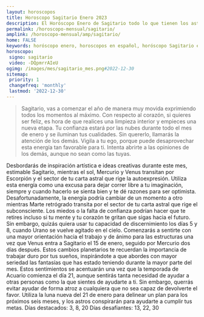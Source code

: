 ```yaml
---
layout: horoscopos
title: Horoscopo Sagitario Enero 2023
description: El Horóscopo Enero de Sagitario todo lo que tienen los astros preparados para este mes, amor, trabajo, familia. Todo sobre astrologia, tarot, predicciones. Horoscopo gratis en español, predicciones y astrología.
permalink: /horoscopo-mensual/sagitario/
amplink: /horoscopo-mensual/amp/sagitario/
home: FALSE
keywords: horóscopo enero, horoscopos en español, horóscopo Sagitario enero , horóscopo esperanza gracia, horoscop, horóscopos gratis, horoscopo Sagitario, Tarot, Astrologia, Zodíaco, Sagitario, horoscopo gratis, horoscopo del mes 
horoscopo:
 signo: sagitario
 video: -DQpmrrAIeU
ogimg: /images/mes/sagitario_mes.png#2022-12-30
sitemap:
 priority: 1
 changefreq: 'monthly'
 lastmod: '2022-12-30'
---
```



 > Sagitario, vas a comenzar el año de manera muy movida exprimiendo todos los momentos al máximo. Con respecto al corazón, si quieres ser feliz, es hora de que realices una limpieza interior y empieces una nueva etapa. Tu confianza estará por las nubes durante todo el mes de enero y se iluminan tus cualidades. Sin quererlo, llamarás la atención de los demás. Vigila a tu ego, porque puede desaprovechar esta energía tan favorable para ti. Intenta abrirte a las opiniones de los demás, aunque no sean como las tuyas.



Desbordarás de inspiración artística e ideas creativas durante este mes, estimable Sagitario, mientras el sol, Mercurio y Venus transitan por Escorpión y el sector de tu carta astral que rige la autoexpresión. Utiliza esta energía como una excusa para dejar correr libre a tu imaginación, siempre y cuando hacerlo se sienta bien y te dé razones para ser optimista.
Desafortunadamente, la energía podría cambiar de un momento a otro mientras Marte retrógrado transita por el sector de tu carta astral que rige el subconsciente. Los miedos o la falta de confianza podrían hacer que te retires incluso si tu mente y tu corazón te gritan que sigas hacia el futuro. Sin embargo, quizás quiera usar tu capacidad de discernimiento los días 5 y 8, cuando Urano se vuelve agitado en el cielo.
Comenzarás a sentirte con una mayor orientación hacia el trabajo y de ánimo para las estructuras una vez que Venus entra a Sagitario el 15 de enero, seguido por Mercurio dos días después. Estos cambios planetarios te recuerdan la importancia de trabajar duro por tus sueños, inspirándote a que abordes con mayor seriedad las fantasías que has estado teniendo durante la mayor parte del mes.
Estos sentimientos se acentuarán una vez que la temporada de Acuario comienza el día 21, aunque sentirás tanta necesidad de ayudar a otras personas como la que sientes de ayudarte a ti. Sin embargo, querrás evitar ayudar de forma atroz a cualquiera que no sea capaz de devolverte el favor. Utiliza la luna nueva del 21 de enero para delinear un plan para los próximos seis meses, y los astros conspirarán para ayudarte a cumplir tus metas.
Días destacados: 3, 8, 20
Días desafiantes: 13, 22, 30